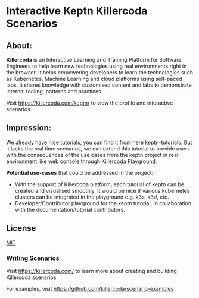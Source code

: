 # Interactive Keptn Killercoda Scenarios

## About:
<b>Killercoda</b> is an Interactive Learning and Training Platform for Software Engineers to help learn new technologies using real environments right in the browser. It helps empowering developers to learn the technologies such as Kubernetes, Machine Learning and cloud platforms using self-paced labs. It shares knowledge with customised content and labs to demonstrate internal tooling, patterns and practices.

Visit https://killercoda.com/keptn/ to view the profile and interactive scenarios

## Impression:
We already have nice tutorials, you can find it from here [keptn-tutorials](https://tutorials.keptn.sh/). But it lacks the real time scenarios, we can extend this tutorial to provide users with the consequences of the use cases from the keptn project in real environment like web console through Killercoda Playground.

<b>Potential use-cases</b> that could be addressed in the project:

- With the support of Killercoda platform, each tutorial of keptn can be created and visualised smoothly. It would be nice if various kubernetes clusters can be integrated in the playground e.g. k3s, k3d, etc.
- Developer/Contributor playground for the keptn tutorial, in collaboration with the documentation/tutorial contributors.

## License
[MIT](https://github.com/afzal442/keptn-pg-killerway/blob/master/LICENSE)

### Writing Scenarios
Visit https://killercoda.com/ to learn more about creating and building Killercoda scenarios

For examples, visit https://github.com/killercoda/scenario-examples
